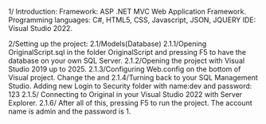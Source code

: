 1/ Introduction:
Framework: ASP .NET MVC Web Application Framework.
Programming languages: C#, HTML5, CSS, Javascript, JSON, JQUERY
IDE: Visual Studio 2022.

2/Setting up the project:
 2.1/Models(Database)
 2.1.1/Opening OriginalScript.sql in the folder OriginalScript and pressing F5 to have the database on your own SQL Server.
 2.1.2/Opening the project with Visual Studio 2019 up to 2025.
 2.1.3/Configuring Web.config on the bottom of Visual project. Change the <add name="ServerDBContext" connectionString="data source = Your_servername"> and <add name="AuthSharingContext" connectionString = "data source = Your_servername">
 2.1.4/Turning back to your SQL Management Studio. Adding new Login to Security folder with name:dev and password: 123
 2.1.5/ Connecting to Original in your Visual Studio 2022 with Server Explorer.
 2.1.6/ After all of this, pressing F5 to run the project. The account name is admin and the password is 1.
